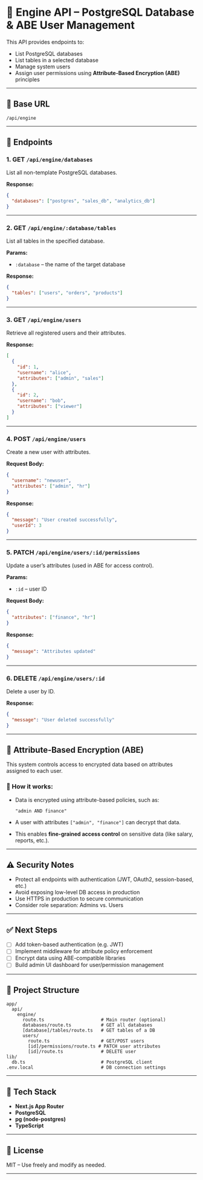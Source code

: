 # 🔧 Engine API – PostgreSQL Database & ABE User Management

This API provides endpoints to:

- List PostgreSQL databases
- List tables in a selected database
- Manage system users
- Assign user permissions using **Attribute-Based Encryption (ABE)** principles

---

## 📌 Base URL

```
/api/engine
```

---

## 📂 Endpoints

### 1. GET `/api/engine/databases`

List all non-template PostgreSQL databases.

**Response:**
```json
{
  "databases": ["postgres", "sales_db", "analytics_db"]
}
```

---

### 2. GET `/api/engine/:database/tables`

List all tables in the specified database.

**Params:**
- `:database` – the name of the target database

**Response:**
```json
{
  "tables": ["users", "orders", "products"]
}
```

---

### 3. GET `/api/engine/users`

Retrieve all registered users and their attributes.

**Response:**
```json
[
  {
    "id": 1,
    "username": "alice",
    "attributes": ["admin", "sales"]
  },
  {
    "id": 2,
    "username": "bob",
    "attributes": ["viewer"]
  }
]
```

---

### 4. POST `/api/engine/users`

Create a new user with attributes.

**Request Body:**
```json
{
  "username": "newuser",
  "attributes": ["admin", "hr"]
}
```

**Response:**
```json
{
  "message": "User created successfully",
  "userId": 3
}
```

---

### 5. PATCH `/api/engine/users/:id/permissions`

Update a user’s attributes (used in ABE for access control).

**Params:**
- `:id` – user ID

**Request Body:**
```json
{
  "attributes": ["finance", "hr"]
}
```

**Response:**
```json
{
  "message": "Attributes updated"
}
```

---

### 6. DELETE `/api/engine/users/:id`

Delete a user by ID.

**Response:**
```json
{
  "message": "User deleted successfully"
}
```

---

## 🔐 Attribute-Based Encryption (ABE)

This system controls access to encrypted data based on attributes assigned to each user.

### 🔑 How it works:

- Data is encrypted using attribute-based policies, such as:
  ```
  "admin AND finance"
  ```

- A user with attributes `["admin", "finance"]` can decrypt that data.

- This enables **fine-grained access control** on sensitive data (like salary, reports, etc.).

---

## ⚠️ Security Notes

- Protect all endpoints with authentication (JWT, OAuth2, session-based, etc.)
- Avoid exposing low-level DB access in production
- Use HTTPS in production to secure communication
- Consider role separation: Admins vs. Users

---

## ✅ Next Steps

- [ ] Add token-based authentication (e.g. JWT)
- [ ] Implement middleware for attribute policy enforcement
- [ ] Encrypt data using ABE-compatible libraries
- [ ] Build admin UI dashboard for user/permission management

---

## 📁 Project Structure

```
app/
  api/
    engine/
      route.ts                     # Main router (optional)
      databases/route.ts           # GET all databases
      [database]/tables/route.ts   # GET tables of a DB
      users/
        route.ts                   # GET/POST users
        [id]/permissions/route.ts # PATCH user attributes
        [id]/route.ts              # DELETE user
lib/
  db.ts                            # PostgreSQL client
.env.local                         # DB connection settings
```

---

## 🧩 Tech Stack

- **Next.js App Router**
- **PostgreSQL**
- **pg (node-postgres)**
- **TypeScript**

---

## 🧠 License

MIT – Use freely and modify as needed.

---
